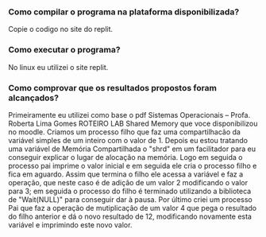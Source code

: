 ### Como compilar o programa na plataforma disponibilizada?

Copie o codigo no site do replit.

### Como executar o programa?

No linux eu utilizei o site replit.

### Como comprovar que os resultados propostos foram alcançados?

  Primeiramente eu utilizei como base o pdf Sistemas Operacionais – Profa. Roberta Lima Gomes ROTEIRO LAB Shared Memory que voce disponibilizou no moodle. Criamos 
um processo filho que faz uma compartilhacão da variável simples de um inteiro com o valor de 1. Depois eu estou tratando uma variável de Memória Compartilhada o "shrd" em um facilitador para eu conseguir explicar o lugar de alocação na memória. Logo em seguida o processo pai imprime o valor inicial e em seguida  ele cria o processo filho e fica em aguardo. Assim que termina o filho ele acessa a variável e faz a operação, que neste caso é de adição de um valor 2 modificando o valor para 3; em seguida o processo do filho é terminado utilizando a biblioteca de "Wait(NULL)" para conseguir dar à pausa. Por último criei um processo Pai que faz a operação de mutiplicação de um valor 4 que pega o resultado do filho anterior e dá o novo resultado de 12, modificando novamente esta variável e imprimindo este novo valor.
